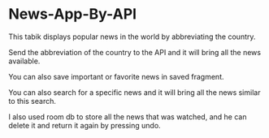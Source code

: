 # News-App-By-API


This tabik displays popular news in the world by abbreviating the country.

Send the abbreviation of the country to the API and it will bring all the news available.

You can also save important or favorite news in saved fragment.

You can also search for a specific news and it will bring all the news similar to this search.

I also used room db to store all the news that was watched, and he can delete it and return it again by pressing undo.
